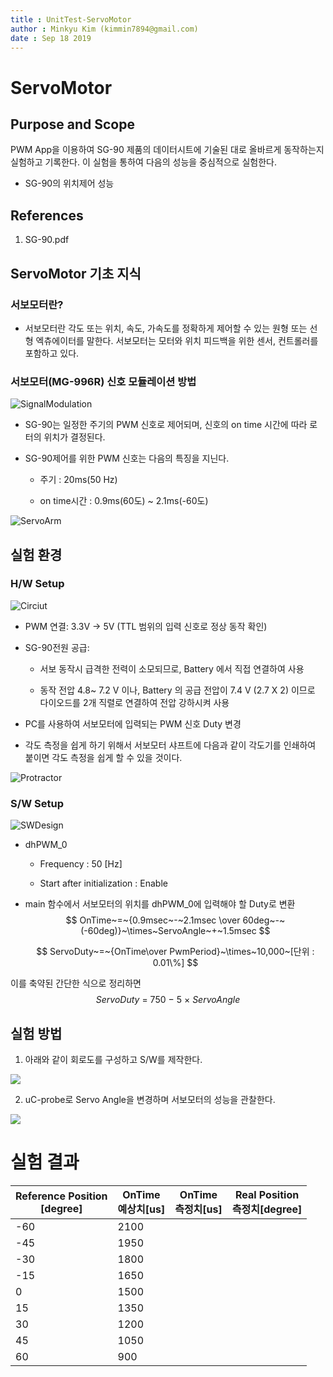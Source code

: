 ```yaml
---
title : UnitTest-ServoMotor
author : Minkyu Kim (kimmin7894@gmail.com)
date : Sep 18 2019
---
```

# ServoMotor

## Purpose and Scope

PWM App을 이용하여 SG-90 제품의 데이터시트에 기술된 대로 올바르게 동작하는지 실험하고 기록한다. 이 실험을 통하여 다음의 성능을 중심적으로 실험한다.

* SG-90의 위치제어 성능

## References

1. SG-90.pdf



## ServoMotor 기초 지식

### 서보모터란?

* 서보모터란 각도 또는 위치, 속도, 가속도를 정확하게 제어할 수 있는 원형 또는 선형 엑츄에이터를 말한다. 서보모터는 모터와 위치 피드백을 위한 센서, 컨트롤러를 포함하고 있다.

### 서보모터(MG-996R) 신호 모듈레이션 방법

![SignalModulation](.\images\ServoMotor_SignalModulation.png)

* SG-90는 일정한 주기의 PWM 신호로 제어되며, 신호의 on time 시간에 따라 로터의 위치가 결정된다.

* SG-90제어를 위한 PWM 신호는 다음의 특징을 지닌다.

    * 주기 : 20ms(50 Hz)

    * on time시간 : 0.9ms(60도) ~ 2.1ms(-60도)

![ServoArm](.\images\ServoMotor_ServoArm.png)



## 실험 환경

### H/W Setup

![Circiut](.\images\ServoMotor_Environment.png)

* PWM 연결: 3.3V -> 5V (TTL 범위의 입력 신호로 정상 동작 확인)
* SG-90전원 공급: 

    * 서보 동작시 급격한 전력이 소모되므로, Battery 에서 직접 연결하여 사용

    * 동작 전압 4.8~ 7.2 V 이나, Battery 의 공급 전압이 7.4 V (2.7 X 2) 이므로 다이오드를 2개 직렬로 연결하여 전압 강하시켜 사용
* PC를 사용하여 서보모터에 입력되는 PWM 신호 Duty 변경
* 각도 측정을 쉽게 하기 위해서 서보모터 샤프트에 다음과 같이 각도기를 인쇄하여 붙이면 각도 측정을 쉽게 할 수 있을 것이다.

![Protractor](.\images\ServoMotor_Protractor.jpg)



### S/W Setup



![SWDesign](.\images\ServoMotor_SWDesign.png)

* dhPWM_0

    * Frequency : 50 [Hz]

    * Start after initialization : Enable

* main 함수에서 서보모터의 위치를 dhPWM_0에 입력해야 할 Duty로 변환
    $$
    OnTime~=~{0.9msec~-~2.1msec \over 60deg~-~(-60deg)}~\times~ServoAngle~+~1.5msec
    $$

    $$
    ServoDuty~=~{OnTime\over PwmPeriod}~\times~10,000~[단위 : 0.01\%]
    $$


이를 축약된 간단한 식으로 정리하면
$$
ServoDuty~=~750~-~5~\times~ServoAngle
$$



## 실험 방법 

1. 아래와 같이 회로도를 구성하고 S/W를 제작한다.

![](.\images\ServoMotor_Circuit.jpg)

2. uC-probe로 Servo Angle을 변경하며 서보모터의 성능을 관찰한다.

![](.\images\ServoMotor_Test.png)



# 실험 결과

| Reference Position<br />[degree] | OnTime<br />예상치[us] | OnTime<br />측정치[us] | Real Position<br />측정치[degree] |
| -------------------------------- | ---------------------- | ---------------------- | --------------------------------- |
| -60                              | 2100                   |                        |                                   |
| -45                              | 1950                   |                        |                                   |
| -30                              | 1800                   |                        |                                   |
| -15                              | 1650                   |                        |                                   |
| 0                                | 1500                   |                        |                                   |
| 15                               | 1350                   |                        |                                   |
| 30                               | 1200                   |                        |                                   |
| 45                               | 1050                   |                        |                                   |
| 60                               | 900                    |                        |                                   |

